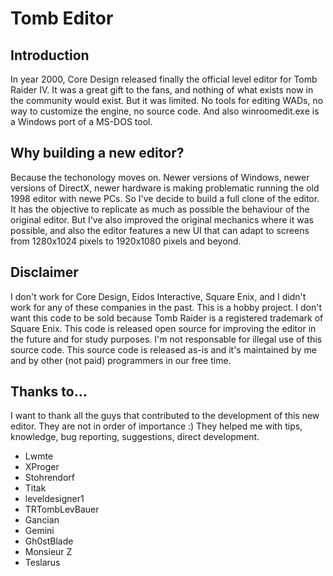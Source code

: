 # Tomb Editor
## Introduction
In year 2000, Core Design released finally the official level editor for Tomb Raider IV. It was a great gift to the fans, and nothing of what exists now in the community would exist. But it was limited. No tools for editing WADs, no way to customize the engine, no source code. And also winroomedit.exe is a Windows port of a MS-DOS tool.

## Why building a new editor?
Because the techonology moves on. Newer versions of Windows, newer versions of DirectX, newer hardware is making problematic running the old 1998 editor with newe PCs. So I've decide to build a full clone of the editor. It has the objective to replicate as much as possible the behaviour of the original editor. But I've also improved the original mechanics where it was possible, and also the editor features a new UI that can adapt to screens from 1280x1024 pixels to 1920x1080 pixels and beyond.

## Disclaimer
I don't work for Core Design, Eidos Interactive, Square Enix, and I didn't work for any of these companies in the past. This is a hobby project. I don't want this code to be sold because Tomb Raider is a registered trademark of Square Enix. This code is released open source for improving the editor in the future and for study purposes. I'm not responsable for illegal use of this source code. This source code is released as-is and it's maintained by me and by other (not paid) programmers in our free time.

## Thanks to...
I want to thank all the guys that contributed to the development of this new editor. They are not in order of importance :) They helped me with tips, knowledge, bug reporting, suggestions, direct development.

* Lwmte
* XProger
* Stohrendorf
* Titak
* leveldesigner1
* TRTombLevBauer
* Gancian
* Gemini
* Gh0stBlade
* Monsieur Z
* Teslarus
